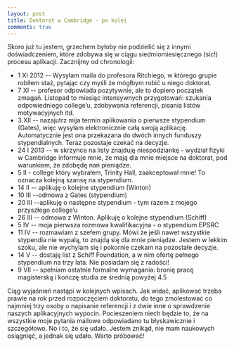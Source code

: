 ```yaml
---
layout: post
title: Doktorat w Cambridge - po kolei
comments: true
---
```


Skoro już tu jestem, grzechem byłoby nie podzielić się z innymi doświadczeniem, które zdobywa się w ciągu siedmiomiesięcznego (sic!) procesu aplikacji. Zacznijmy od chronologii:
* 1 XI 2012 -- Wysyłam maila do profesora Ritchiego, w którego grupie robiłem staż, pytając czy myśli że mógłbym robić u niego doktorat.</li>
* 7 XI -- profesor odpowiada pozytywnie, ale to dopiero początek zmagań. Listopad to miesiąc intensywnych przygotowań: szukania odpowiedniego college’u, zdobywania referencji, pisania listów motywacyjnych itd. 
* 3 XII -- nazajutrz mija termin aplikowania o pierwsze stypendium (Gates), więc wysyłam elektronicznie całą swoją aplikację. Automatycznie jest ona przekazana do dwóch innych funduszy stypendialnych. Teraz pozostaje czekać na decyzje. 
* 24 I 2013 -- w skrzynce na listy znajduję niespodziankę - wydział fizyki w Cambridge informuje mnie, że mają dla mnie miejsce na doktorat, pod warunkiem, że zdobędę nań pieniądze. 
* 5 II - college który wybrałem, Trinity Hall, zaakceptował mnie! To oznacza kolejną szansę na stypendium. 
* 14 II -- aplikuję o kolejne stypendium (Winton) 
* 10 III --odmowa z Gates (stypendium) 
* 20 III --aplikuję o następne stypendium - tym razem z mojego przyszłego college’u 
* 26 III -- odmowa z Winton. Aplikuję o kolejne stypendium (Schiff) 
* 5 IV -- moja pierwsza rozmowa kwalifikacyjna - o stypendium EPSRC 
* 11 IV -- rozmawiam z szefem grupy. Mówi że jeśli nawet wszystkie stypendia nie wypalą, to znajdą się dla mnie pieniądze. Jestem w lekkim szoku, ale nie wychylam się i pokornie czekam na pozostałe decyzje.
* 14 V -- dostaję list z Schiff Foundation, a w nim ofertę pełnego stypendium na trzy lata. Nie posiadam się z radości!
* 9 VII -- spełniam ostatnie formalne wymagania: bronię pracę magisterską i kończę studia ze średnią powyżej 4.5

Ciąg wyjaśnień nastąpi w kolejnych wpisach. Jak widać, aplikować trzeba prawie na rok przed rozpoczęciem doktoratu, do tego zmolestować co najmniej trzy osoby o napisanie referencji i z dwie inne o sprawdzenie naszych aplikacyjnych wypocin. Pocieszeniem niech będzie to, że na wszystkie moje pytania mailowe odpowiadano tu błyskawicznie i szczegółowo. No i to, że się udało. Jestem znikąd, nie mam naukowych osiągnięć, a jednak się udało. Warto próbować!
